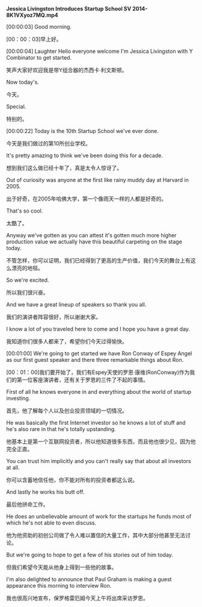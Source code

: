 **Jessica Livingston Introduces Startup School SV 2014-8K1VXyoz7MQ.mp4**


\[00:00:03\] Good morning.

[00：00：03]早上好。

\[00:00:04\] Laughter Hello everyone welcome I\'m Jessica Livingston with Y Combinator to get started.

笑声大家好欢迎我是带Y组合器的杰西卡·利文斯顿。

Now today\'s.

今天。

Special.

特别的。

\[00:00:22\] Today is the 10th Startup School we\'ve ever done.

今天是我们做过的第10所创业学校。

It\'s pretty amazing to think we\'ve been doing this for a decade.

想到我们这么做已经十年了，真是太令人惊讶了。

Out of curiosity was anyone at the first like rainy muddy day at Harvard in 2005.

出于好奇，在2005年哈佛大学，第一个像雨天一样的人都是好奇的。

That\'s so cool.

太酷了。

Anyway we\'ve gotten as you can attest it\'s gotten much more higher production value we actually have this beautiful carpeting on the stage today.

不管怎样，你可以证明，我们已经得到了更高的生产价值，我们今天的舞台上有这么漂亮的地毯。

So we\'re excited.

所以我们很兴奋。

And we have a great lineup of speakers so thank you all.

我们的演讲者阵容很好，所以谢谢大家。

I know a lot of you traveled here to come and I hope you have a great day.

我知道你们很多人都来了，希望你们今天过得愉快。

\[00:01:00\] We\'re going to get started we have Ron Conway of Espey Angel as our first guest speaker and there three remarkable things about Ron.

[00：01：00]我们要开始了，我们有Espey天使的罗恩·康维(RonConway)作为我们的第一位客座演讲者，还有关于罗恩的三件了不起的事情。

First of all he knows everyone in and everything about the world of startup investing.

首先，他了解每个人以及创业投资领域的一切情况。

He was basically the first Internet investor so he knows a lot of stuff and he\'s also rare in that he\'s totally upstanding.

他基本上是第一个互联网投资者，所以他知道很多东西，而且他也很少见，因为他完全正直。

You can trust him implicitly and you can\'t really say that about all investors at all.

你可以含蓄地信任他，你不能对所有的投资者都这么说。

And lastly he works his butt off.

最后他拼命工作。

He does an unbelievable amount of work for the startups he funds most of which he\'s not able to even discuss.

他为他资助的初创公司做了令人难以置信的大量工作，其中大部分他甚至无法讨论。

But we\'re going to hope to get a few of his stories out of him today.

但我们希望今天能从他身上得到一些他的故事。

I\'m also delighted to announce that Paul Graham is making a guest appearance this morning to interview Ron.


我也很高兴地宣布，保罗格雷厄姆今天上午将出席采访罗恩。
